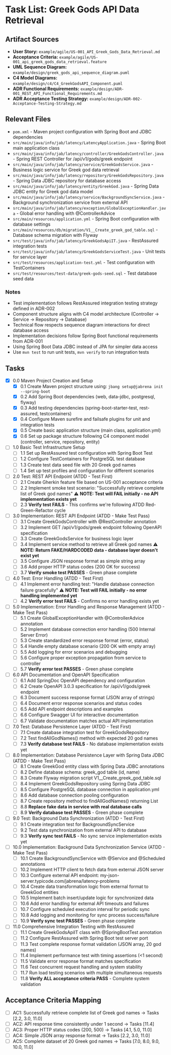# Task List: Greek Gods API Data Retrieval

## Artifact Sources

- **User Story:** `example/agile/US-001_API_Greek_Gods_Data_Retrieval.md`
- **Acceptance Criteria:** `example/agile/US-001_api_greek_gods_data_retrieval.feature`
- **UML Sequence Diagram:** `example/design/greek_gods_api_sequence_diagram.puml`
- **C4 Model Diagrams:** `example/design/c4/C4_GreekGodsAPI_Component.puml`
- **ADR Functional Requirements:** `example/design/ADR-001_REST_API_Functional_Requirements.md`
- **ADR Acceptance Testing Strategy:** `example/design/ADR-002-Acceptance-Testing-Strategy.md`

## Relevant Files

- `pom.xml` - Maven project configuration with Spring Boot and JDBC dependencies
- `src/main/java/info/jab/latency/LatencyApplication.java` - Spring Boot main application class
- `src/main/java/info/jab/latency/controller/GreekGodsController.java` - Spring REST Controller for /api/v1/gods/greek endpoint
- `src/main/java/info/jab/latency/service/GreekGodsService.java` - Business logic service for Greek god data retrieval
- `src/main/java/info/jab/latency/repository/GreekGodsRepository.java` - Spring Data JDBC repository for database access
- `src/main/java/info/jab/latency/entity/GreekGod.java` - Spring Data JDBC entity for Greek god data model
- `src/main/java/info/jab/latency/service/BackgroundSyncService.java` - Background synchronization service from external API
- `src/main/java/info/jab/latency/exception/GlobalExceptionHandler.java` - Global error handling with @ControllerAdvice
- `src/main/resources/application.yml` - Spring Boot configuration with database settings
- `src/main/resources/db/migration/V1__Create_greek_god_table.sql` - Database schema migration with Flyway
- `src/test/java/info/jab/latency/GreekGodsApiIT.java` - RestAssured integration tests
- `src/test/java/info/jab/latency/GreekGodsServiceTest.java` - Unit tests for service layer
- `src/test/resources/application-test.yml` - Test configuration with TestContainers
- `src/test/resources/test-data/greek-gods-seed.sql` - Test database seed data

### Notes

- Test implementation follows RestAssured integration testing strategy defined in ADR-002
- Component structure aligns with C4 model architecture (Controller → Service → Repository → Database)
- Technical flow respects sequence diagram interactions for direct database access
- Implementation decisions follow Spring Boot functional requirements from ADR-001
- Using Spring Boot Data JDBC instead of JPA for simpler data access
- Use `mvn test` to run unit tests, `mvn verify` to run integration tests

## Tasks

- [x] 0.0 Maven Project Creation and Setup
  - [x] 0.1 Create Maven project structure using: `jbang setup@jabrena init --spring-boot`
  - [x] 0.2 Add Spring Boot dependencies (web, data-jdbc, postgresql, flyway)
  - [x] 0.3 Add testing dependencies (spring-boot-starter-test, rest-assured, testcontainers)
  - [x] 0.4 Configure Maven surefire and failsafe plugins for unit and integration tests
  - [x] 0.5 Create basic application structure (main class, application.yml)
  - [x] 0.6 Set up package structure following C4 component model (controller, service, repository, entity)

- [ ] 1.0 Basic Test Infrastructure Setup
  - [ ] 1.1 Set up RestAssured test configuration with Spring Boot Test
  - [ ] 1.2 Configure TestContainers for PostgreSQL test database
  - [ ] 1.3 Create test data seed file with 20 Greek god names
  - [ ] 1.4 Set up test profiles and configuration for different scenarios

- [ ] 2.0 Test: REST API Endpoint (ATDD - Test First)
  - [ ] 2.1 Create Gherkin feature file based on US-001 acceptance criteria
  - [ ] 2.2 Implement smoke test scenario: "Successfully retrieve complete list of Greek god names" ⚠️ **NOTE: Test will FAIL initially - no API implementation exists yet**
  - [ ] 2.3 **Verify test FAILS** - This confirms we're following ATDD Red-Green-Refactor cycle

- [ ] 3.0 Implementation: REST API Endpoint (ATDD - Make Test Pass)
  - [ ] 3.1 Create GreekGodsController with @RestController annotation
  - [ ] 3.2 Implement GET /api/v1/gods/greek endpoint following OpenAPI specification
  - [ ] 3.3 Create GreekGodsService for business logic layer
  - [ ] 3.4 Implement service method to retrieve all Greek god names ⚠️ **NOTE: Return FAKE/HARDCODED data - database layer doesn't exist yet**
  - [ ] 3.5 Configure JSON response format as simple string array
  - [ ] 3.6 Add proper HTTP status codes (200 OK for success)
  - [ ] 3.7 **Verify smoke test PASSES** - Green phase complete

- [ ] 4.0 Test: Error Handling (ATDD - Test First)
  - [ ] 4.1 Implement error handling test: "Handle database connection failure gracefully" ⚠️ **NOTE: Test will FAIL initially - no error handling implemented yet**
  - [ ] 4.2 **Verify error test FAILS** - Confirms no error handling exists yet

- [ ] 5.0 Implementation: Error Handling and Response Management (ATDD - Make Test Pass)
  - [ ] 5.1 Create GlobalExceptionHandler with @ControllerAdvice annotation
  - [ ] 5.2 Implement database connection error handling (500 Internal Server Error)
  - [ ] 5.3 Create standardized error response format {error, status}
  - [ ] 5.4 Handle empty database scenario (200 OK with empty array)
  - [ ] 5.5 Add logging for error scenarios and debugging
  - [ ] 5.6 Configure proper exception propagation from service to controller
  - [ ] 5.7 **Verify error test PASSES** - Green phase complete

- [ ] 6.0 API Documentation and OpenAPI Specification
  - [ ] 6.1 Add SpringDoc OpenAPI dependency and configuration
  - [ ] 6.2 Create OpenAPI 3.0.3 specification for /api/v1/gods/greek endpoint
  - [ ] 6.3 Document success response format (JSON array of strings)
  - [ ] 6.4 Document error response scenarios and status codes
  - [ ] 6.5 Add API endpoint descriptions and examples
  - [ ] 6.6 Configure Swagger UI for interactive documentation
  - [ ] 6.7 Validate documentation matches actual API implementation

- [ ] 7.0 Test: Database Persistence Layer (ATDD - Test First)
  - [ ] 7.1 Create database integration test for GreekGodsRepository
  - [ ] 7.2 Test findAllGodNames() method with expected 20 god names
  - [ ] 7.3 **Verify database test FAILS** - No database implementation exists yet

- [ ] 8.0 Implementation: Database Persistence Layer with Spring Data JDBC (ATDD - Make Test Pass)
  - [ ] 8.1 Create GreekGod entity class with Spring Data JDBC annotations
  - [ ] 8.2 Define database schema: greek_god table (id, name)
  - [ ] 8.3 Create Flyway migration script V1__Create_greek_god_table.sql
  - [ ] 8.4 Implement GreekGodsRepository using Spring Data JDBC
  - [ ] 8.5 Configure PostgreSQL database connection in application.yml
  - [ ] 8.6 Add database connection pooling configuration
  - [ ] 8.7 Create repository method to findAllGodNames() returning List<String>
  - [ ] 8.8 **Replace fake data in service with real database calls**
  - [ ] 8.9 **Verify database test PASSES** - Green phase complete

- [ ] 9.0 Test: Background Data Synchronization (ATDD - Test First)
  - [ ] 9.1 Create integration test for BackgroundSyncService
  - [ ] 9.2 Test data synchronization from external API to database
  - [ ] 9.3 **Verify sync test FAILS** - No sync service implementation exists yet

- [ ] 10.0 Implementation: Background Data Synchronization Service (ATDD - Make Test Pass)
  - [ ] 10.1 Create BackgroundSyncService with @Service and @Scheduled annotations
  - [ ] 10.2 Implement HTTP client to fetch data from external JSON server
  - [ ] 10.3 Configure external API endpoint: my-json-server.typicode.com/jabrena/latency-problems
  - [ ] 10.4 Create data transformation logic from external format to GreekGod entities
  - [ ] 10.5 Implement batch insert/update logic for synchronized data
  - [ ] 10.6 Add error handling for external API timeouts and failures
  - [ ] 10.7 Configure scheduled execution interval for periodic sync
  - [ ] 10.8 Add logging and monitoring for sync process success/failure
  - [ ] 10.9 **Verify sync test PASSES** - Green phase complete

- [ ] 11.0 Comprehensive Integration Testing with RestAssured
  - [ ] 11.1 Create GreekGodsApiIT class with @SpringBootTest annotation
  - [ ] 11.2 Configure RestAssured with Spring Boot test server port
  - [ ] 11.3 Test complete response format validation (JSON array, 20 god names)
  - [ ] 11.4 Implement performance test with timing assertions (<1 second)
  - [ ] 11.5 Validate error response format matches specification
  - [ ] 11.6 Test concurrent request handling and system stability
  - [ ] 11.7 Run load testing scenarios with multiple simultaneous requests
  - [ ] 11.8 **Verify ALL acceptance criteria PASS** - Complete system validation

## Acceptance Criteria Mapping

- [ ] AC1: Successfully retrieve complete list of Greek god names → Tasks [2.2, 3.0, 11.0]
- [ ] AC2: API response time consistently under 1 second → Tasks [11.4]
- [ ] AC3: Proper HTTP status codes (200, 500) → Tasks [4.1, 5.0, 11.0]
- [ ] AC4: Simple JSON array response format → Tasks [2.2, 3.0, 11.0]
- [ ] AC5: Complete dataset of 20 Greek god names → Tasks [7.0, 8.0, 9.0, 10.0, 11.0]
